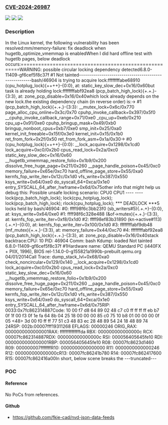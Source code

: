### [CVE-2024-26987](https://cve.mitre.org/cgi-bin/cvename.cgi?name=CVE-2024-26987)
![](https://img.shields.io/static/v1?label=Product&message=Linux&color=blue)
![](https://img.shields.io/static/v1?label=Version&message=a6b40850c442%3C%205ef7ba2799a3%20&color=brighgreen)
![](https://img.shields.io/static/v1?label=Vulnerability&message=n%2Fa&color=brighgreen)

### Description

In the Linux kernel, the following vulnerability has been resolved:mm/memory-failure: fix deadlock when hugetlb_optimize_vmemmap is enabledWhen I did hard offline test with hugetlb pages, below deadlock occurs:======================================================WARNING: possible circular locking dependency detected6.8.0-11409-gf6cef5f8c37f #1 Not tainted------------------------------------------------------bash/46904 is trying to acquire lock:ffffffffabe68910 (cpu_hotplug_lock){++++}-{0:0}, at: static_key_slow_dec+0x16/0x60but task is already holding lock:ffffffffabf92ea8 (pcp_batch_high_lock){+.+.}-{3:3}, at: zone_pcp_disable+0x16/0x40which lock already depends on the new lock.the existing dependency chain (in reverse order) is:-> #1 (pcp_batch_high_lock){+.+.}-{3:3}:       __mutex_lock+0x6c/0x770       page_alloc_cpu_online+0x3c/0x70       cpuhp_invoke_callback+0x397/0x5f0       __cpuhp_invoke_callback_range+0x71/0xe0       _cpu_up+0xeb/0x210       cpu_up+0x91/0xe0       cpuhp_bringup_mask+0x49/0xb0       bringup_nonboot_cpus+0xb7/0xe0       smp_init+0x25/0xa0       kernel_init_freeable+0x15f/0x3e0       kernel_init+0x15/0x1b0       ret_from_fork+0x2f/0x50       ret_from_fork_asm+0x1a/0x30-> #0 (cpu_hotplug_lock){++++}-{0:0}:       __lock_acquire+0x1298/0x1cd0       lock_acquire+0xc0/0x2b0       cpus_read_lock+0x2a/0xc0       static_key_slow_dec+0x16/0x60       __hugetlb_vmemmap_restore_folio+0x1b9/0x200       dissolve_free_huge_page+0x211/0x260       __page_handle_poison+0x45/0xc0       memory_failure+0x65e/0xc70       hard_offline_page_store+0x55/0xa0       kernfs_fop_write_iter+0x12c/0x1d0       vfs_write+0x387/0x550       ksys_write+0x64/0xe0       do_syscall_64+0xca/0x1e0       entry_SYSCALL_64_after_hwframe+0x6d/0x75other info that might help us debug this: Possible unsafe locking scenario:       CPU0                    CPU1       ----                    ----  lock(pcp_batch_high_lock);                               lock(cpu_hotplug_lock);                               lock(pcp_batch_high_lock);  rlock(cpu_hotplug_lock); *** DEADLOCK ***5 locks held by bash/46904: #0: ffff98f6c3bb23f0 (sb_writers#5){.+.+}-{0:0}, at: ksys_write+0x64/0xe0 #1: ffff98f6c328e488 (&of->mutex){+.+.}-{3:3}, at: kernfs_fop_write_iter+0xf8/0x1d0 #2: ffff98ef83b31890 (kn->active#113){.+.+}-{0:0}, at: kernfs_fop_write_iter+0x100/0x1d0 #3: ffffffffabf9db48 (mf_mutex){+.+.}-{3:3}, at: memory_failure+0x44/0xc70 #4: ffffffffabf92ea8 (pcp_batch_high_lock){+.+.}-{3:3}, at: zone_pcp_disable+0x16/0x40stack backtrace:CPU: 10 PID: 46904 Comm: bash Kdump: loaded Not tainted 6.8.0-11409-gf6cef5f8c37f #1Hardware name: QEMU Standard PC (i440FX + PIIX, 1996), BIOS rel-1.14.0-0-g155821a1990b-prebuilt.qemu.org 04/01/2014Call Trace: <TASK> dump_stack_lvl+0x68/0xa0 check_noncircular+0x129/0x140 __lock_acquire+0x1298/0x1cd0 lock_acquire+0xc0/0x2b0 cpus_read_lock+0x2a/0xc0 static_key_slow_dec+0x16/0x60 __hugetlb_vmemmap_restore_folio+0x1b9/0x200 dissolve_free_huge_page+0x211/0x260 __page_handle_poison+0x45/0xc0 memory_failure+0x65e/0xc70 hard_offline_page_store+0x55/0xa0 kernfs_fop_write_iter+0x12c/0x1d0 vfs_write+0x387/0x550 ksys_write+0x64/0xe0 do_syscall_64+0xca/0x1e0 entry_SYSCALL_64_after_hwframe+0x6d/0x75RIP: 0033:0x7fc862314887Code: 10 00 f7 d8 64 89 02 48 c7 c0 ff ff ff ff eb b7 0f 1f 00 f3 0f 1e fa 64 8b 04 25 18 00 00 00 85 c0 75 10 b8 01 00 00 00 0f 05 <48> 3d 00 f0 ff ff 77 51 c3 48 83 ec 28 48 89 54 24 18 48 89 74 24RSP: 002b:00007fff19311268 EFLAGS: 00000246 ORIG_RAX: 0000000000000001RAX: ffffffffffffffda RBX: 000000000000000c RCX: 00007fc862314887RDX: 000000000000000c RSI: 000056405645fe10 RDI: 0000000000000001RBP: 000056405645fe10 R08: 00007fc8623d1460 R09: 000000007fffffffR10: 0000000000000000 R11: 0000000000000246 R12: 000000000000000cR13: 00007fc86241b780 R14: 00007fc862417600 R15: 00007fc862416a00In short, below scene breaks the ---truncated---

### POC

#### Reference
No PoCs from references.

#### Github
- https://github.com/fkie-cad/nvd-json-data-feeds

